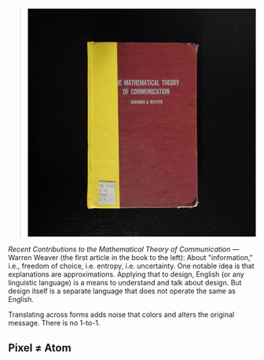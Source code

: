 <a name="weaver01"></a>

> ![](images/1/mathcomm.jpg)

*Recent Contributions to the Mathematical Theory of Communication* — Warren Weaver (the first article in the book to the left): About "information," i.e., freedom of choice, i.e. entropy, i.e. uncertainty. One notable idea is that explanations are approximations. Applying that to design, English (or any linguistic language) is a means to understand and talk about design. But design itself is a separate language that does not operate the same as English.

Translating across forms adds noise that colors and alters the original message. There is no 1-to-1.

## Pixel ≠ Atom
